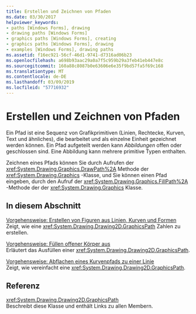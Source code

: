 ```yaml
---
title: Erstellen und Zeichnen von Pfaden
ms.date: 03/30/2017
helpviewer_keywords:
- paths [Windows Forms], drawing
- drawing paths [Windows Forms]
- graphics paths [Windows Forms], creating
- graphics paths [Windows Forms], drawing
- examples [Windows Forms], drawing paths
ms.assetid: f16ec921-56cf-46d1-9741-d7316ad06b23
ms.openlocfilehash: a698b93aac29a0a7f5c959b29a3feb41eb447e8c
ms.sourcegitcommit: 160a88c8087b0e63606e6e35f9bd57fa5f69c168
ms.translationtype: MT
ms.contentlocale: de-DE
ms.lasthandoff: 03/09/2019
ms.locfileid: "57716932"
---
```

# <a name="constructing-and-drawing-paths"></a>Erstellen und Zeichnen von Pfaden
Ein Pfad ist eine Sequenz von Grafikprimitiven (Linien, Rechtecke, Kurven, Text und ähnliches), die bearbeitet und als einzelne Einheit gezeichnet werden können. Ein Pfad aufgeteilt werden kann *Abbildungen* offen oder geschlossen sind. Eine Abbildung kann mehrere primitive Typen enthalten.  
  
 Zeichnen eines Pfads können Sie durch Aufrufen der <xref:System.Drawing.Graphics.DrawPath%2A> Methode der <xref:System.Drawing.Graphics> -Klasse, und Sie können einen Pfad eingeben, durch den Aufruf der <xref:System.Drawing.Graphics.FillPath%2A> -Methode der der <xref:System.Drawing.Graphics> Klasse.  
  
## <a name="in-this-section"></a>In diesem Abschnitt  
 [Vorgehensweise: Erstellen von Figuren aus Linien, Kurven und Formen](how-to-create-figures-from-lines-curves-and-shapes.md)  
 Zeigt, wie eine <xref:System.Drawing.Drawing2D.GraphicsPath> Zahlen zu erstellen.  
  
 [Vorgehensweise: Füllen offener Körper aus](how-to-fill-open-figures.md)  
 Erläutert das Ausfüllen einer <xref:System.Drawing.Drawing2D.GraphicsPath>.  
  
 [Vorgehensweise: Abflachen eines Kurvenpfads zu einer Linie](how-to-flatten-a-curved-path-into-a-line.md)  
 Zeigt, wie vereinfacht eine <xref:System.Drawing.Drawing2D.GraphicsPath>.  
  
## <a name="reference"></a>Referenz  
 <xref:System.Drawing.Drawing2D.GraphicsPath>  
 Beschreibt diese Klasse und enthält Links zu allen Membern.
